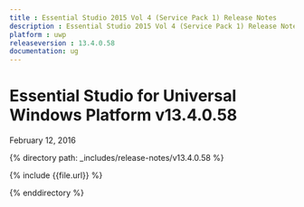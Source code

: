 ```yaml
---
title : Essential Studio 2015 Vol 4 (Service Pack 1) Release Notes
description : Essential Studio 2015 Vol 4 (Service Pack 1) Release Notes
platform : uwp
releaseversion : 13.4.0.58
documentation: ug
---
```


# Essential Studio for Universal Windows Platform v13.4.0.58

<div class="release-date">
	<i class="fa fa-calendar"></i>
	<span class="date">February 12, 2016</span>
</div>

{% directory path: _includes/release-notes/v13.4.0.58 %}

{% include {{file.url}} %}

{% enddirectory %}